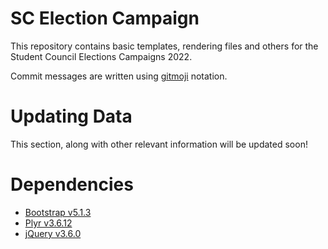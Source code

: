 # SC Election Campaign
This repository contains basic templates, rendering files and others for the Student Council Elections Campaigns 2022.

Commit messages are written using [gitmoji](https://gitmoji.dev/) notation.

# Updating Data
This section, along with other relevant information will be updated soon!

# Dependencies
- [Bootstrap v5.1.3](https://getbootstrap.com/docs/5.1/getting-started/introduction/)
- [Plyr v3.6.12](https://github.com/sampotts/plyr/releases/tag/v3.6.12)
- [jQuery v3.6.0](https://api.jquery.com/)

